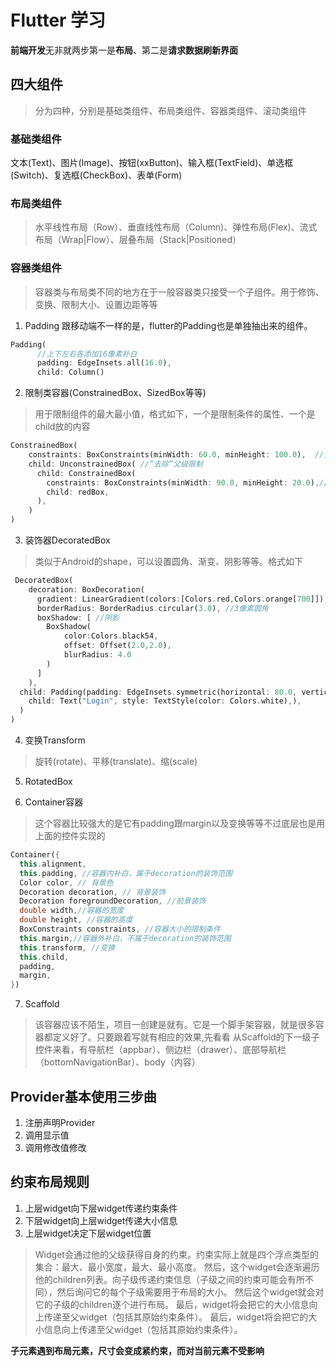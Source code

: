# Flutter 学习

**前端开发**无非就两步第一是**布局**、第二是**请求数据刷新界面**

## 四大组件

> 分为四种，分别是基础类组件、布局类组件、容器类组件、滚动类组件

### 基础类组件

文本(Text)、图片(Image)、按钮(xxButton)、输入框(TextField)、单选框(Switch)、复选框(CheckBox)、表单(Form)

### 布局类组件

>水平线性布局（Row）、垂直线性布局（Column)、弹性布局(Flex)、流式布局（Wrap|Flow）、层叠布局（Stack|Positioned）

### 容器类组件

>容器类与布局类不同的地方在于一般容器类只接受一个子组件。用于修饰、变换、限制大小、设置边距等等

1. Padding 跟移动端不一样的是，flutter的Padding也是单独抽出来的组件。

```dart
Padding(
      //上下左右各添加16像素补白
      padding: EdgeInsets.all(16.0),
      child: Column()
```

2. 限制类容器(ConstrainedBox、SizedBox等等)

>用于限制组件的最大最小值，格式如下，一个是限制条件的属性、一个是child放的内容

```dart
ConstrainedBox(
    constraints: BoxConstraints(minWidth: 60.0, minHeight: 100.0),  //父
    child: UnconstrainedBox( //“去除”父级限制
      child: ConstrainedBox(
        constraints: BoxConstraints(minWidth: 90.0, minHeight: 20.0),//子
        child: redBox,
      ),
    )
)
```

3. 装饰器DecoratedBox

>类似于Android的shape，可以设置圆角、渐变、阴影等等。格式如下

```dart
 DecoratedBox(
    decoration: BoxDecoration(
      gradient: LinearGradient(colors:[Colors.red,Colors.orange[700]]), //背景渐变
      borderRadius: BorderRadius.circular(3.0), //3像素圆角
      boxShadow: [ //阴影
        BoxShadow(
            color:Colors.black54,
            offset: Offset(2.0,2.0),
            blurRadius: 4.0
        )
      ]
    ),
  child: Padding(padding: EdgeInsets.symmetric(horizontal: 80.0, vertical: 18.0),
    child: Text("Login", style: TextStyle(color: Colors.white),),
  )
)

```

4. 变换Transform

> 旋转(rotate)、平移(translate)、缩(scale)

5. RotatedBox

6. Container容器

>这个容器比较强大的是它有padding跟margin以及变换等等不过底层也是用上面的控件实现的

```dart
Container({
  this.alignment,
  this.padding, //容器内补白，属于decoration的装饰范围
  Color color, // 背景色
  Decoration decoration, // 背景装饰
  Decoration foregroundDecoration, //前景装饰
  double width,//容器的宽度
  double height, //容器的高度
  BoxConstraints constraints, //容器大小的限制条件
  this.margin,//容器外补白，不属于decoration的装饰范围
  this.transform, //变换
  this.child,
  padding,
  margin,
})

```

7. Scaffold

>该容器应该不陌生，项目一创建是就有。它是一个脚手架容器，就是很多容器都定义好了。只要跟着写就有相应的效果,先看看
>从Scaffold的下一级子控件来看，有导航栏（appbar）、侧边栏（drawer）、底部导航栏（bottomNavigationBar）、body（内容）

## Provider基本使用三步曲

1. 注册声明Provider
2. 调用显示值
3. 调用修改值修改

## 约束布局规则

1. 上层widget向下层widget传递约束条件
2. 下层widget向上层widget传递大小信息
3. 上层widget决定下层widget位置

> Widget会通过他的父级获得自身的约束。约束实际上就是四个浮点类型的集合：最大、最小宽度，最大、最小高度。
> 然后，这个widget会逐渐遍历他的children列表。向子级传递约束信息（子级之间的约束可能会有所不同），然后询问它的每个子级需要用于布局的大小。
> 然后这个widget就会对它的子级的children逐个进行布局。
> 最后，widget将会把它的大小信息向上传递至父widget（包括其原始约束条件）。
> 最后，widget将会把它的大小信息向上传递至父widget（包括其原始约束条件）。

**子元素遇到布局元素，尺寸会变成紧约束，而对当前元素不受影响**
